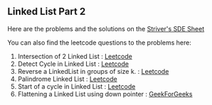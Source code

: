 ## Linked List Part 2

Here are the problems and the solutions on the [Striver's SDE Sheet](https://takeuforward.org/interviews/strivers-sde-sheet-top-coding-interview-problems)

You can also find the leetcode questions to the problems here:

1. Intersection of 2 Linked List : [Leetcode](https://leetcode.com/problems/intersection-of-two-linked-lists/)
2. Detect Cycle in Linked List : [Leetcode](https://leetcode.com/problems/linked-list-cycle/)
3. Reverse a LinkedList in groups of size k. : [Leetcode](https://leetcode.com/problems/reverse-nodes-in-k-group/description/)
4. Palindrome Linked List : [Leetcode](https://leetcode.com/problems/palindrome-linked-list/description/)
5. Start of a cycle in Linked List : [Leetcode](https://leetcode.com/problems/linked-list-cycle-ii/description/)
6. Flattening a Linked List using down pointer : [GeekForGeeks](https://www.geeksforgeeks.org/problems/flattening-a-linked-list/1)
